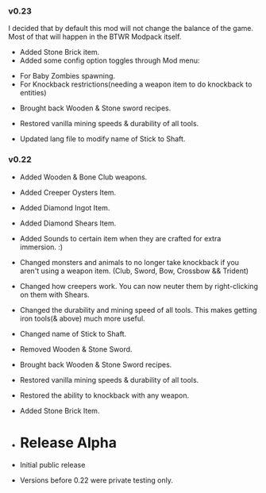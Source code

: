 
### v0.23

I decided that by default this mod will not change the balance of the game.
Most of that will happen in the BTWR Modpack itself.

+ Added Stone Brick item.
+ Added some config option toggles through Mod menu:
 - For Baby Zombies spawning.
 - For Knockback restrictions(needing a weapon item to do knockback to entities)

+ Brought back Wooden & Stone sword recipes.
+ Restored vanilla mining speeds & durability of all tools. 

+ Updated lang file to modify name of Stick to Shaft.

### v0.22

+ Added Wooden & Bone Club weapons.
+ Added Creeper Oysters Item.
+ Added Diamond Ingot Item.
+ Added Diamond Shears Item.
+ Added Sounds to certain item when they are crafted for extra immersion. :)

+ Changed monsters and animals to no longer take knockback if you aren't using a weapon item. (Club, Sword, Bow, Crossbow && Trident)
+ Changed how creepers work. You can now neuter them by right-clicking on them with Shears.
+ Changed the durability and mining speed of all tools. This makes getting iron tools(& above) much more useful.
+ Changed name of Stick to Shaft.

+ Removed Wooden & Stone Sword.

+ Brought back Wooden & Stone Sword recipes.
+ Restored vanilla mining speeds & durability of all tools.
+ Restored the ability to knockback with any weapon.

+ Added Stone Brick Item.

+ # Release Alpha

+ Initial public release
+ Versions before 0.22 were private testing only.

